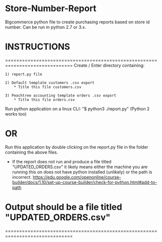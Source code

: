 # Store-Number-Report
Bigcommerce python file to create purchasing reports based on store id number. Can be run in python 2.7 or 3.x.



# INSTRUCTIONS
==============================================================================
Create / Enter directory containing:

	1) report.py file 
	
	2) Default template customers .csv export
		* Title this file customers.csv
		
	3) Peachtree accounting template orders .csv export
		* Title this file orders.csv
		
Run python application on a linux CLI: "$ python3 ./report.py" (Python 2 works too)

# OR

Run this application by double clicking on the report.py file in the folder containing
the above files.
  * If the report does not run and produce a file titled "UPDATED_ORDERS.csv" it likely means either the machine you are running this on does not have python installed (unlikely) or the path is incorrect. https://edu.google.com/openonline/course-builder/docs/1.10/set-up-course-builder/check-for-python.html#add-to-path
  
# Output should be a file titled "UPDATED_ORDERS.csv"
==============================================================================

